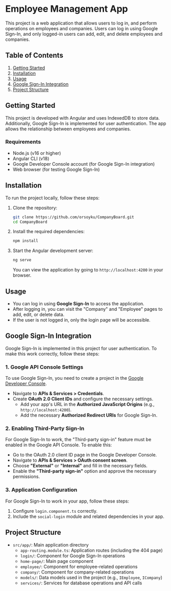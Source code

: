# Employee Management App

This project is a web application that allows users to log in, and perform operations on employees and companies. Users can log in using Google Sign-In, and only logged-in users can add, edit, and delete employees and companies.

## Table of Contents

1. [Getting Started](#getting-started)
2. [Installation](#installation)
3. [Usage](#usage)
4. [Google Sign-In Integration](#google-sign-in-integration)
5. [Project Structure](#project-structure)

## Getting Started

This project is developed with Angular and uses IndexedDB to store data. Additionally, Google Sign-In is implemented for user authentication. The app allows the relationship between employees and companies.

### Requirements

- Node.js (v16 or higher)
- Angular CLI (v18)
- Google Developer Console account (for Google Sign-In integration)
- Web browser (for testing Google Sign-In)

## Installation

To run the project locally, follow these steps:

1. Clone the repository:

    ```bash
    git clone https://github.com/orsoyku/CompanyBoard.git
    cd CompanyBoard
    ```

2. Install the required dependencies:

    ```bash
    npm install
    ```

3. Start the Angular development server:

    ```bash
    ng serve
    ```

    You can view the application by going to `http://localhost:4200` in your browser.

## Usage

- You can log in using **Google Sign-In** to access the application.
- After logging in, you can visit the "Company" and "Employee" pages to add, edit, or delete data.
- If the user is not logged in, only the login page will be accessible.

## Google Sign-In Integration

Google Sign-In is implemented in this project for user authentication. To make this work correctly, follow these steps:

### 1. Google API Console Settings

To use Google Sign-In, you need to create a project in the [Google Developer Console](https://console.developers.google.com/).

- Navigate to **APIs & Services > Credentials**.
- Create **OAuth 2.0 Client IDs** and configure the necessary settings.
  - Add your app's URL in the **Authorized JavaScript Origins** (e.g., `http://localhost:4200`).
  - Add the necessary **Authorized Redirect URIs** for Google Sign-In.

### 2. Enabling Third-Party Sign-In

For Google Sign-In to work, the "Third-party sign-in" feature must be enabled in the Google API Console. To enable this:

- Go to the OAuth 2.0 client ID page in the Google Developer Console.
- Navigate to **APIs & Services > OAuth consent screen**.
- Choose **"External"** or **"Internal"** and fill in the necessary fields.
- Enable the **"Third-party sign-in"** option and approve the necessary permissions.

### 3. Application Configuration

For Google Sign-In to work in your app, follow these steps:

1. Configure `login.component.ts` correctly.
2. Include the `social-login` module and related dependencies in your app.

## Project Structure

- `src/app/`: Main application directory
  - `app-routing.module.ts`: Application routes (including the 404 page)
  - `login/`: Component for Google Sign-In operations
  - `home-page/`: Main page component
  - `employee/`: Component for employee-related operations
  - `company/`: Component for company-related operations
  - `models/`: Data models used in the project (e.g., `IEmployee`, `ICompany`)
  - `services/`: Services for database operations and API calls

